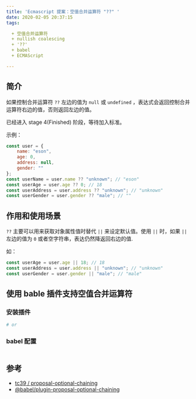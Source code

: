 ```yaml
---
title: 'Ecmascript 提案：空值合并运算符 "??" '
date: 2020-02-05 20:37:15
tags: 

  + 空值合并运算符
  + nullish coalescing
  + '??'
  + babel
  + ECMAScript

---
```


## 简介

如果控制合并运算符 `??` 左边的值为 `null` 或 `undefined` ，表达式会返回控制合并运算符右边的值，否则返回左边的值。

已经进入 stage 4(Finished) 阶段，等待加入标准。

示例：

``` javascript
const user = {
    name: "eson",
    age: 0,
    address: null,
    gender: ""
};
const userName = user.name ?? "unknown"; // "eson"
const userAge = user.age ?? 0; // 18
const userAddress = user.address ?? "unknown"; // "unknown"
const userGender = user.gender ?? "male"; // ""
```

## 作用和使用场景

`??` 主要可以用来获取对象属性值时替代 `||` 来设定默认值。使用 `||` 时，如果 `||` 左边的值为 `0` 或者空字符串，表达仍然降返回右边的值.

如：

``` javascript
const userAge = user.age || 18; // 18
const userAddress = user.address || "unknown"; // "unknown"
const userGender = user.gender || "male"; // "male"
```

## 使用 bable 插件支持空值合并运算符

### 安装插件

``` bash
# or
```

### babel 配置

```json
```

## 参考

* [tc39 / proposal-optional-chaining](https://github.com/tc39/proposal-optional-chaining)
* [@babel/plugin-proposal-optional-chaining](https://babeljs.io/docs/en/babel-plugin-proposal-optional-chaining)

